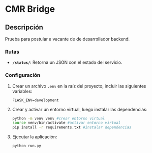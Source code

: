 # CMR Bridge

## Descripción
Prueba para postular a vacante de de desarrollador backend.

### Rutas
- **`/status/`**: Retorna un JSON con el estado del servicio.

### Configuración
1. Crear un archivo `.env` en la raíz del proyecto, incluir las siguientes variables:
    ```env
    FLASK_ENV=development
    ```

2. Crear y activar un entorno virtual, luego instalar las dependencias:
    ```bash
    python -m venv venv #crear entorno virtual
    source venv/bin/activate #activar entorno virtual
    pip install -r requirements.txt #instalar dependencias
    ```

3. Ejecutar la aplicación:
    ```bash
    python run.py
    ```
